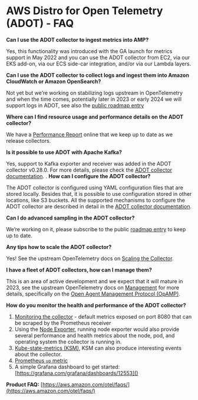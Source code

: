 # AWS Distro for Open Telemetry (ADOT) -  FAQ

**Can I use the ADOT collector to ingest metrics into AMP?**

Yes, this functionality was introduced with the GA launch for metrics support in May 2022 and you can use the ADOT collector from EC2, via our EKS add-on, via our ECS side-car integration, and/or via our Lambda layers.

**Can I use the ADOT collector to collect logs and ingest them into Amazon CloudWatch or Amazon OpenSearch?**

Not yet but we’re working on stabilizing logs upstream in OpenTelemetry and when the time comes, potentially later in 2023 or early 2024 we will support logs in ADOT, see also the [public roadmap entry](https://github.com/aws-observability/aws-otel-community/issues/11)

**Where can I find resource usage and performance details on the ADOT collector?**

We have a [Performance Report](https://aws-observability.github.io/aws-otel-collector/benchmark/report) online that we keep up to date as we release collectors.

**Is it possible to use ADOT with Apache Kafka?**

Yes, support to Kafka exporter and receiver was added in the ADOT collector v0.28.0. For more details, please check the [ADOT collector documentation](https://aws-otel.github.io/docs/components/kafka-receiver-exporter).
.
**How can I configure the ADOT collector?**

The ADOT collector is configured using YAML configuration files that are stored locally. Besides that, it is possible to use configuration stored in other locations, like S3 buckets. All the supported mechanisms to configure the ADOT collector are described in detail in the [ADOT collector documentation](https://aws-otel.github.io/docs/components/confmap-providers).

**Can I do advanced sampling in the ADOT collector?**

We’re working on it, please subscribe to the public [roadmap entry](https://github.com/aws-observability/aws-otel-collector/issues/1135) to keep up to date.

**Any tips how to scale the ADOT collector?**

Yes! See the upstream OpenTelemetry docs on [Scaling the Collector](https://opentelemetry.io/docs/collector/scaling/).

**I have a fleet of ADOT collectors, how can I manage them?**

This is an area of active development and  we expect that it will mature in 2023, see the upstream OpenTelemetry docs on [Management](https://opentelemetry.io/docs/collector/management/) for more details, specifically on the [Open Agent Management Protocol (OpAMP)](https://opentelemetry.io/docs/collector/management/#opamp).

**How do you monitor the health and performance of the ADOT collector?**

1. [Monitoring the collector](https://github.com/open-telemetry/opentelemetry-collector/blob/main/docs/monitoring.md) - default metrics exposed on port 8080 that can be scraped by the Prometheus receiver
2. Using the [Node Exporter](https://prometheus.io/docs/guides/node-exporter/), running node exporter would also provide several performance and health metrics about the node, pod, and operating system the collector is running in.
3. [Kube-state-metrics (KSM)](https://github.com/kubernetes/kube-state-metrics), KSM can also produce interesting events about the collector.
4. [Prometheus `up` metric](https://github.com/open-telemetry/opentelemetry-collector/pull/2918)
5. A simple Grafana dashboard to get started: [https://grafana.com/grafana/dashboards/12553]()

**Product FAQ:** [https://aws.amazon.com/otel/faqs/](https://aws.amazon.com/otel/faqs/)

